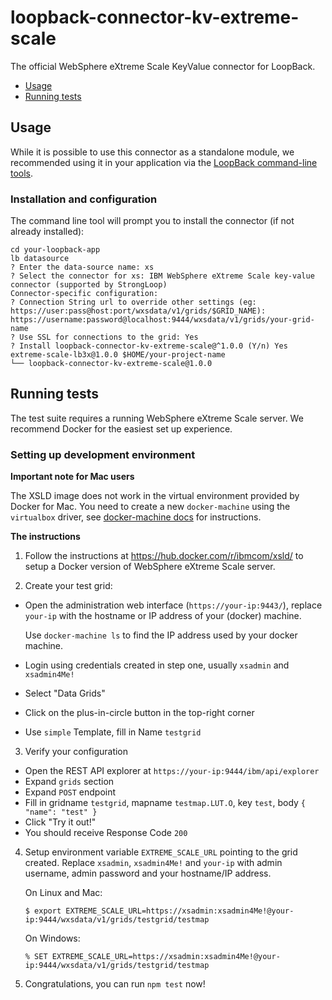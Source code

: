 # loopback-connector-kv-extreme-scale

The official WebSphere eXtreme Scale KeyValue connector for LoopBack.

- [Usage](https://github.com/strongloop/loopback-connector-kv-extreme-scale#usage)
- [Running tests](https://github.com/strongloop/loopback-connector-kv-extreme-scale#running-tests)

## Usage

While it is possible to use this connector as a standalone module, we
recommended using it in your application via the [LoopBack command-line
tools](https://loopback.io/doc/en/lb3/Command-line-tools.html).

### Installation and configuration

The command line tool will prompt you to install the connector (if not already
installed):

```shell
cd your-loopback-app
lb datasource
? Enter the data-source name: xs
? Select the connector for xs: IBM WebSphere eXtreme Scale key-value connector (supported by StrongLoop)
Connector-specific configuration:
? Connection String url to override other settings (eg: https://user:pass@host:port/wxsdata/v1/grids/$GRID_NAME): https://username:password@localhost:9444/wxsdata/v1/grids/your-grid-name
? Use SSL for connections to the grid: Yes
? Install loopback-connector-kv-extreme-scale@^1.0.0 (Y/n) Yes
extreme-scale-lb3x@1.0.0 $HOME/your-project-name
└── loopback-connector-kv-extreme-scale@1.0.0
```

## Running tests

The test suite requires a running WebSphere eXtreme Scale server. We recommend
Docker for the easiest set up experience.

### Setting up development environment

**Important note for Mac users**

The XSLD image does not work in the virtual environment provided by
Docker for Mac. You need to create a new `docker-machine` using
the `virtualbox` driver, see [docker-machine
docs](https://docs.docker.com/machine/get-started/#/create-a-machine) for
instructions.

**The instructions**

 1. Follow the instructions at https://hub.docker.com/r/ibmcom/xsld/ to setup a
 Docker version of WebSphere eXtreme Scale server.

 2. Create your test grid:

   - Open the administration web interface (`https://your-ip:9443/`), replace
     `your-ip` with the hostname or IP address of your (docker) machine.

     Use `docker-machine ls` to find the IP address used by your docker machine.

   - Login using credentials created in step one, usually `xsadmin` and
    `xsadmin4Me!`
   - Select "Data Grids"
   - Click on the plus-in-circle button in the top-right corner
   - Use `simple` Template, fill in Name `testgrid`

 3. Verify your configuration

  - Open the REST API explorer at `https://your-ip:9444/ibm/api/explorer`
  - Expand `grids` section
  - Expand `POST` endpoint
  - Fill in gridname `testgrid`, mapname `testmap.LUT.O`, key `test`, body
    `{ "name": "test" }`
  - Click "Try it out!"
  - You should receive Response Code `200`

 4. Setup environment variable `EXTREME_SCALE_URL` pointing to the grid created.
    Replace `xsadmin`, `xsadmin4Me!` and `your-ip` with admin username,
    admin password and your hostname/IP address.

    On Linux and Mac:

    ```
    $ export EXTREME_SCALE_URL=https://xsadmin:xsadmin4Me!@your-ip:9444/wxsdata/v1/grids/testgrid/testmap
    ```

    On Windows:

    ```
    % SET EXTREME_SCALE_URL=https://xsadmin:xsadmin4Me!@your-ip:9444/wxsdata/v1/grids/testgrid/testmap
    ```

 5. Congratulations, you can run `npm test` now!

